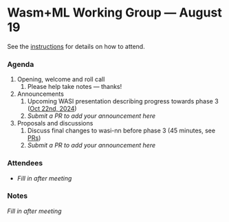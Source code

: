 # Wasm+ML Working Group &mdash; August 19

See the [instructions](../README.md) for details on how to attend.

### Agenda

1. Opening, welcome and roll call
    1. Please help take notes &mdash; thanks!
1. Announcements
    1. Upcoming WASI presentation describing progress towards phase 3 ([Oct 22nd, 2024])
    1. _Submit a PR to add your announcement here_
1. Proposals and discussions
    1. Discuss final changes to wasi-nn before phase 3 (45 minutes, see [PRs])
    1. _Submit a PR to add your announcement here_

[Oct 22nd, 2024]: https://github.com/WebAssembly/meetings/blob/main/wasi/2024/WASI-08-22.md
[PRs]: https://github.com/WebAssembly/wasi-nn/pulls

### Attendees

- _Fill in after meeting_

### Notes

_Fill in after meeting_

